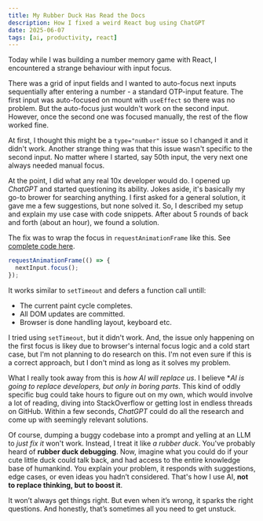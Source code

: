 ```yaml
---
title: My Rubber Duck Has Read the Docs
description: How I fixed a weird React bug using ChatGPT
date: 2025-06-07
tags: [ai, productivity, react]
---
```


Today while I was building a number memory game with React, I encountered a strange behaviour with input focus. 

There was a grid of input fields and I wanted to auto-focus next inputs sequentially after entering a number - a standard OTP-input feature. The first input was auto-focused on mount with `useEffect` so there was no problem. But the auto-focus just wouldn't work on the second input. However, once the second one was focused manually, the rest of the flow worked fine.

At first, I thought this might be a `type="number"` issue so I changed it and it didn't work. Another strange thing was that this issue wasn't specific to the second input. No matter where I started, say 50th input, the very next one always needed manual focus.

At the point, I did what any real 10x developer would do. I opened up *ChatGPT* and started questioning its ability. Jokes aside, it's basically my go-to brower for searching anything. I first asked for a general solution, it gave me a few suggestions, but none solved it. So, I described my setup and explain my use case with code snippets. After about 5 rounds of back and forth (about an hour), we found a solution.

The fix was to wrap the focus in `requestAnimationFrame` like this. See [complete code here](https://github.com/IndieCoderMM/memio/commit/eb32cb36d58915f16f26138c93ab61985a3c918d#diff-57189158dcaf4f173b60c8743b60097ee78d3075fef44a3ae080a633d738d9f4R25).

```js
requestAnimationFrame(() => {
  nextInput.focus();
});
```

It works similar to `setTimeout` and defers a function call untill:
- The current paint cycle completes.
- All DOM updates are committed.
- Browser is done handling layout, keyboard etc.

I tried using `setTimeout`, but it didn't work. And, the issue only happening on the first focus is likey due to browser's internal focus logic and a cold start case, but I'm not planning to do research on this. I'm not even sure if this is a correct approach, but I don't mind as long as it solves my problem.

What I really took away from this is *how AI will replace us*. I believe **AI is going to replace developers, but *only in boring parts**. This kind of oddly specific bug could take hours to figure out on my own, which would involve a lot of reading, diving into StackOverflow or getting lost in endless threads on GitHub. Within a few seconds, *ChatGPT* could do all the research and come up with seemingly relevant solutions.

Of course, dumping a buggy codebase into a prompt and yelling at an LLM to *just fix it* won't work. Instead, I treat it like  *a rubber duck*. You've probably heard of **rubber duck debugging**. Now, imagine what you could do if your cute little duck could talk back, and had access to the entire knowledge base of humankind. You explain your problem, it responds with suggestions, edge cases, or even ideas you hadn’t considered. That's how I use AI, **not to replace thinking, but to boost it**.

It won’t always get things right. But even when it’s wrong, it sparks the right questions. And honestly, that’s sometimes all you need to get unstuck.

